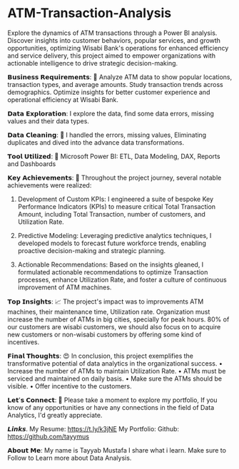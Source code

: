 # ATM-Transaction-Analysis


Explore the dynamics of ATM transactions through a Power BI analysis. Discover insights into customer behaviors, popular services, and growth opportunities, optimizing Wisabi Bank's operations for enhanced efficiency and service delivery, this project aimed to empower organizations with actionable intelligence to drive strategic decision-making.


𝗕𝘂𝘀𝗶𝗻𝗲𝘀𝘀 𝗥𝗲𝗾𝘂𝗶𝗿𝗲𝗺𝗲𝗻𝘁𝘀: 🧲
Analyze ATM data to show popular locations, transaction types, and average amounts. Study transaction trends across demographics. Optimize insights for better customer experience and operational efficiency at Wisabi Bank.

𝗗𝗮𝘁𝗮 𝗘𝘅𝗽𝗹𝗼𝗿𝗮𝘁𝗶𝗼𝗻: 
I explore the data, find some data errors, missing values and their data types.

𝗗𝗮𝘁𝗮 𝗖𝗹𝗲𝗮𝗻𝗶𝗻𝗴: 🧹
I handled the errors, missing values, Eliminating duplicates and dived into the advance data transformations.

𝗧𝗼𝗼𝗹 𝗨𝘁𝗶𝗹𝗶𝘇𝗲𝗱: 🔰
Microsoft Power BI: ETL, Data Modeling, DAX, Reports and Dashboards


𝗞𝗲𝘆 𝗔𝗰𝗵𝗶𝗲𝘃𝗲𝗺𝗲𝗻𝘁𝘀: 💪
Throughout the project journey, several notable achievements were realized:

1.	Development of Custom KPIs:
I engineered a suite of bespoke Key Performance Indicators (KPIs) to measure critical Total Transaction Amount, including Total Transaction, number of customers, and Utilization Rate.

2. Predictive Modeling:
Leveraging predictive analytics techniques, I developed models to forecast future workforce trends, enabling proactive decision-making and strategic planning.

3. Actionable Recommendations:
Based on the insights gleaned, I formulated actionable recommendations to optimize Transaction processes, enhance Utilization Rate, and foster a culture of continuous improvement of ATM machines.



𝗧𝗼𝗽 𝗜𝗻𝘀𝗶𝗴𝗵𝘁𝘀: 📈
The project's impact was to improvements ATM machines, their maintenance time, Utilization rate.
Organization must increase the number of ATMs in big cities, specially for peak hours.
80% of our customers are wisabi customers, we should also focus on to acquire new customers or non-wisabi customers by offering some kind of incentives.


𝗙𝗶𝗻𝗮𝗹 𝗧𝗵𝗼𝘂𝗴𝗵𝘁𝘀: 😍
In conclusion, this project exemplifies the transformative potential of data analytics in the organizational success.
•	Increase the number of ATMs to maintain Utilization Rate.
•	ATMs must be serviced and maintained on daily basis.
•	Make sure the ATMs should be visible.
•	Offer incentive to the customers.




𝗟𝗲𝘁'𝘀 𝗖𝗼𝗻𝗻𝗲𝗰𝘁: 🤝
Please take a moment to explore my portfolio, 
If you know of any opportunities or have any connections in the field of Data Analytics, I'd greatly appreciate. 

𝙇𝙞𝙣𝙠𝙨.
My Resume: https://t.ly/k3jNE
My Portfolio:
Github:  https://github.com/tayymus



𝗔𝗯𝗼𝘂𝘁 𝗠𝗲:
My name is Tayyab Mustafa
I share what i learn.
Make sure to Follow to Learn more about Data Analysis.
